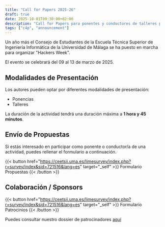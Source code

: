 ```yaml
---
title: "Call for Papers 2025-26"
draft: true
date: 2025-10-01T09:30:00+02:00
description: "Call for Papers para ponentes y conductores de talleres para los eventos de la Hackers Week"
tags: ["c4p", "announcement"]
---
```

Un año más el Consejo de Estudiantes de la Escuela Técnica Superior de Ingeniería Informática de la Universidad de Málaga se ha puesto en marcha para organizar "Hackers Week".

El evento se celebrará del 09 al 13 de marzo de 2025.

## Modalidades de Presentación
Los autores pueden optar por diferentes modalidades de presentación:

- Ponencias
- Talleres

La duración de la actividad tendrá una duración máxima a **1 hora y 45 minutos**.

## Envío de Propuestas
Si estás interesado en participar como ponente o conductor/a de una actividad, puedes rellenar el formulario a continuación.

{{< button href="https://ceetsii.uma.es/limesurvey/index.php?r=survey/index&sid=721516&lang=es" target="_self" >}}
Formulario Propuestas
{{< /button >}}

## Colaboración / Sponsors
{{< button href="https://ceetsii.uma.es/limesurvey/index.php?r=survey/index&sid=721516&lang=es" target="_self" >}}
Formulario Patrocinios
{{< /button >}}

Puedes consultar nuestro dossier de patrocinadores [aquí](https://ceetsii.uma.es/nextcloud/s/e2aCNDAkdqHm7cE)
